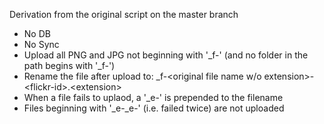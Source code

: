 Derivation from the original script on the master branch

* No DB
* No Sync
* Upload all PNG and JPG not beginning with '_f-' (and no folder in the path begins with '_f-')
* Rename the file after upload to: _f-&lt;original file name w/o extension>-&lt;flickr-id>.&lt;extension>
* When a file fails to uplaod, a '_e-' is prepended to the filename
* Files beginning with '_e-_e-' (i.e. failed twice) are not uploaded

